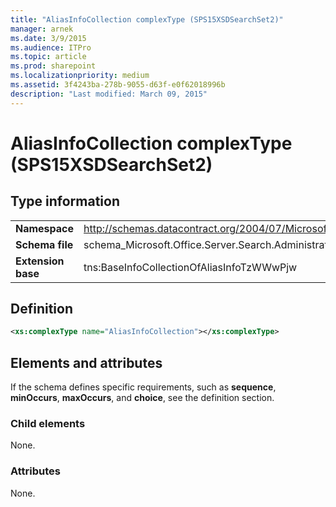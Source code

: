 ```yaml
---
title: "AliasInfoCollection complexType (SPS15XSDSearchSet2)"
manager: arnek
ms.date: 3/9/2015
ms.audience: ITPro
ms.topic: article
ms.prod: sharepoint
ms.localizationpriority: medium
ms.assetid: 3f4243ba-278b-9055-d63f-e0f62018996b
description: "Last modified: March 09, 2015"
---
```


# AliasInfoCollection complexType (SPS15XSDSearchSet2)

## Type information

|||
|:-----|:-----|
|**Namespace** <br/> |http://schemas.datacontract.org/2004/07/Microsoft.Office.Server.Search.Administration  <br/> |
|**Schema file** <br/> |schema_Microsoft.Office.Server.Search.Administration.xsd  <br/> |
|**Extension base** <br/> |tns:BaseInfoCollectionOfAliasInfoTzWWwPjw  <br/> |
   
## Definition

```XML
<xs:complexType name="AliasInfoCollection"></xs:complexType>

```

## Elements and attributes

If the schema defines specific requirements, such as **sequence**, **minOccurs**, **maxOccurs**, and **choice**, see the definition section. 
  
### Child elements

None.
  
### Attributes

None.
  


